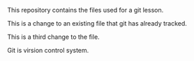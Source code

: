 This repository contains the files used for a git lesson.

This is a change to an existing file that git has already tracked.

This is a third change to the file.

Git is virsion control system.